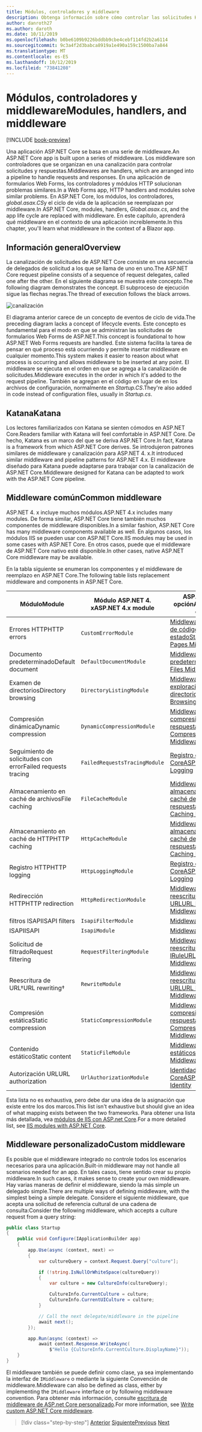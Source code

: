 ```yaml
---
title: Módulos, controladores y middleware
description: Obtenga información sobre cómo controlar las solicitudes HTTP con módulos, controladores y middleware.
author: danroth27
ms.author: daroth
ms.date: 10/11/2019
ms.openlocfilehash: b0be6109b9226bddbb9cbe4cebf114fd2b2a6114
ms.sourcegitcommit: 9c3a4f2d3babca8919a1e490a159c1500ba7a844
ms.translationtype: MT
ms.contentlocale: es-ES
ms.lasthandoff: 10/12/2019
ms.locfileid: "73841208"
---
```

# <a name="modules-handlers-and-middleware"></a><span data-ttu-id="21dab-103">Módulos, controladores y middleware</span><span class="sxs-lookup"><span data-stu-id="21dab-103">Modules, handlers, and middleware</span></span>

[!INCLUDE [book-preview](../../../includes/book-preview.md)]

<span data-ttu-id="21dab-104">Una aplicación ASP.NET Core se basa en una serie de middleware.</span><span class="sxs-lookup"><span data-stu-id="21dab-104">An ASP.NET Core app is built upon a series of middleware.</span></span> <span data-ttu-id="21dab-105">Los middleware son controladores que se organizan en una canalización para controlar solicitudes y respuestas.</span><span class="sxs-lookup"><span data-stu-id="21dab-105">Middlewares are handlers, which are arranged into a pipeline to handle requests and responses.</span></span> <span data-ttu-id="21dab-106">En una aplicación de formularios Web Forms, los controladores y módulos HTTP solucionan problemas similares.</span><span class="sxs-lookup"><span data-stu-id="21dab-106">In a Web Forms app, HTTP handlers and modules solve similar problems.</span></span> <span data-ttu-id="21dab-107">En ASP.NET Core, los módulos, los controladores, *global.asax.CS*y el ciclo de vida de la aplicación se reemplazan por middleware.</span><span class="sxs-lookup"><span data-stu-id="21dab-107">In ASP.NET Core, modules, handlers, *Global.asax.cs*, and the app life cycle are replaced with middleware.</span></span> <span data-ttu-id="21dab-108">En este capítulo, aprenderá qué middleware en el contexto de una aplicación increíblemente.</span><span class="sxs-lookup"><span data-stu-id="21dab-108">In this chapter, you'll learn what middleware in the context of a Blazor app.</span></span>

## <a name="overview"></a><span data-ttu-id="21dab-109">Información general</span><span class="sxs-lookup"><span data-stu-id="21dab-109">Overview</span></span>

<span data-ttu-id="21dab-110">La canalización de solicitudes de ASP.NET Core consiste en una secuencia de delegados de solicitud a los que se llama de uno en uno.</span><span class="sxs-lookup"><span data-stu-id="21dab-110">The ASP.NET Core request pipeline consists of a sequence of request delegates, called one after the other.</span></span> <span data-ttu-id="21dab-111">En el siguiente diagrama se muestra este concepto.</span><span class="sxs-lookup"><span data-stu-id="21dab-111">The following diagram demonstrates the concept.</span></span> <span data-ttu-id="21dab-112">El subproceso de ejecución sigue las flechas negras.</span><span class="sxs-lookup"><span data-stu-id="21dab-112">The thread of execution follows the black arrows.</span></span>

![canalización](media/middleware/request-delegate-pipeline.png)

<span data-ttu-id="21dab-114">El diagrama anterior carece de un concepto de eventos de ciclo de vida.</span><span class="sxs-lookup"><span data-stu-id="21dab-114">The preceding diagram lacks a concept of lifecycle events.</span></span> <span data-ttu-id="21dab-115">Este concepto es fundamental para el modo en que se administran las solicitudes de formularios Web Forms de ASP.NET.</span><span class="sxs-lookup"><span data-stu-id="21dab-115">This concept is foundational to how ASP.NET Web Forms requests are handled.</span></span> <span data-ttu-id="21dab-116">Este sistema facilita la tarea de pensar en qué proceso está ocurriendo y permite insertar middleware en cualquier momento.</span><span class="sxs-lookup"><span data-stu-id="21dab-116">This system makes it easier to reason about what process is occurring and allows middleware to be inserted at any point.</span></span> <span data-ttu-id="21dab-117">El middleware se ejecuta en el orden en que se agrega a la canalización de solicitudes.</span><span class="sxs-lookup"><span data-stu-id="21dab-117">Middleware executes in the order in which it's added to the request pipeline.</span></span> <span data-ttu-id="21dab-118">También se agregan en el código en lugar de en los archivos de configuración, normalmente en *Startup.CS*.</span><span class="sxs-lookup"><span data-stu-id="21dab-118">They're also added in code instead of configuration files, usually in *Startup.cs*.</span></span>

## <a name="katana"></a><span data-ttu-id="21dab-119">Katana</span><span class="sxs-lookup"><span data-stu-id="21dab-119">Katana</span></span>

<span data-ttu-id="21dab-120">Los lectores familiarizados con Katana se sienten cómodos en ASP.NET Core.</span><span class="sxs-lookup"><span data-stu-id="21dab-120">Readers familiar with Katana will feel comfortable in ASP.NET Core.</span></span> <span data-ttu-id="21dab-121">De hecho, Katana es un marco del que se deriva ASP.NET Core.</span><span class="sxs-lookup"><span data-stu-id="21dab-121">In fact, Katana is a framework from which ASP.NET Core derives.</span></span> <span data-ttu-id="21dab-122">Se introdujeron patrones similares de middleware y canalización para ASP.NET 4. x.</span><span class="sxs-lookup"><span data-stu-id="21dab-122">It introduced similar middleware and pipeline patterns for ASP.NET 4.x.</span></span> <span data-ttu-id="21dab-123">El middleware diseñado para Katana puede adaptarse para trabajar con la canalización de ASP.NET Core.</span><span class="sxs-lookup"><span data-stu-id="21dab-123">Middleware designed for Katana can be adapted to work with the ASP.NET Core pipeline.</span></span>

## <a name="common-middleware"></a><span data-ttu-id="21dab-124">Middleware común</span><span class="sxs-lookup"><span data-stu-id="21dab-124">Common middleware</span></span>

<span data-ttu-id="21dab-125">ASP.NET 4. x incluye muchos módulos.</span><span class="sxs-lookup"><span data-stu-id="21dab-125">ASP.NET 4.x includes many modules.</span></span> <span data-ttu-id="21dab-126">De forma similar, ASP.NET Core tiene también muchos componentes de middleware disponibles.</span><span class="sxs-lookup"><span data-stu-id="21dab-126">In a similar fashion, ASP.NET Core has many middleware components available as well.</span></span> <span data-ttu-id="21dab-127">En algunos casos, los módulos IIS se pueden usar con ASP.NET Core.</span><span class="sxs-lookup"><span data-stu-id="21dab-127">IIS modules may be used in some cases with ASP.NET Core.</span></span> <span data-ttu-id="21dab-128">En otros casos, puede que el middleware de ASP.NET Core nativo esté disponible.</span><span class="sxs-lookup"><span data-stu-id="21dab-128">In other cases, native ASP.NET Core middleware may be available.</span></span>

<span data-ttu-id="21dab-129">En la tabla siguiente se enumeran los componentes y el middleware de reemplazo en ASP.NET Core.</span><span class="sxs-lookup"><span data-stu-id="21dab-129">The following table lists replacement middleware and components in ASP.NET Core.</span></span>

|<span data-ttu-id="21dab-130">Módulo</span><span class="sxs-lookup"><span data-stu-id="21dab-130">Module</span></span>                 |<span data-ttu-id="21dab-131">Módulo ASP.NET 4. x</span><span class="sxs-lookup"><span data-stu-id="21dab-131">ASP.NET 4.x module</span></span>           |<span data-ttu-id="21dab-132">ASP.NET Core, opción</span><span class="sxs-lookup"><span data-stu-id="21dab-132">ASP.NET Core option</span></span>|
|-----------------------|-----------------------------|-------------------|
|<span data-ttu-id="21dab-133">Errores HTTP</span><span class="sxs-lookup"><span data-stu-id="21dab-133">HTTP errors</span></span>            |`CustomErrorModule`          |[<span data-ttu-id="21dab-134">Middleware de páginas de códigos de estado</span><span class="sxs-lookup"><span data-stu-id="21dab-134">Status Code Pages Middleware</span></span>](/aspnet/core/fundamentals/error-handling#usestatuscodepages)|
|<span data-ttu-id="21dab-135">Documento predeterminado</span><span class="sxs-lookup"><span data-stu-id="21dab-135">Default document</span></span>       |`DefaultDocumentModule`      |[<span data-ttu-id="21dab-136">Middleware de archivos predeterminados</span><span class="sxs-lookup"><span data-stu-id="21dab-136">Default Files Middleware</span></span>](/aspnet/core/fundamentals/static-files#serve-a-default-document)|
|<span data-ttu-id="21dab-137">Examen de directorios</span><span class="sxs-lookup"><span data-stu-id="21dab-137">Directory browsing</span></span>     |`DirectoryListingModule`     |[<span data-ttu-id="21dab-138">Middleware de exploración de directorios</span><span class="sxs-lookup"><span data-stu-id="21dab-138">Directory Browsing Middleware</span></span>](/aspnet/core/fundamentals/static-files#enable-directory-browsing)|
|<span data-ttu-id="21dab-139">Compresión dinámica</span><span class="sxs-lookup"><span data-stu-id="21dab-139">Dynamic compression</span></span>    |`DynamicCompressionModule`   |[<span data-ttu-id="21dab-140">Middleware de compresión de respuestas</span><span class="sxs-lookup"><span data-stu-id="21dab-140">Response Compression Middleware</span></span>](/aspnet/core/performance/response-compression)|
|<span data-ttu-id="21dab-141">Seguimiento de solicitudes con error</span><span class="sxs-lookup"><span data-stu-id="21dab-141">Failed requests tracing</span></span>|`FailedRequestsTracingModule`|[<span data-ttu-id="21dab-142">Registro de ASP.NET Core</span><span class="sxs-lookup"><span data-stu-id="21dab-142">ASP.NET Core Logging</span></span>](/aspnet/core/fundamentals/logging/index#tracesource-provider)|
|<span data-ttu-id="21dab-143">Almacenamiento en caché de archivos</span><span class="sxs-lookup"><span data-stu-id="21dab-143">File caching</span></span>           |`FileCacheModule`            |[<span data-ttu-id="21dab-144">Middleware de almacenamiento en caché de respuestas</span><span class="sxs-lookup"><span data-stu-id="21dab-144">Response Caching Middleware</span></span>](/aspnet/core/performance/caching/middleware)|
|<span data-ttu-id="21dab-145">Almacenamiento en caché de HTTP</span><span class="sxs-lookup"><span data-stu-id="21dab-145">HTTP caching</span></span>           |`HttpCacheModule`            |[<span data-ttu-id="21dab-146">Middleware de almacenamiento en caché de respuestas</span><span class="sxs-lookup"><span data-stu-id="21dab-146">Response Caching Middleware</span></span>](/aspnet/core/performance/caching/middleware)|
|<span data-ttu-id="21dab-147">Registro HTTP</span><span class="sxs-lookup"><span data-stu-id="21dab-147">HTTP logging</span></span>           |`HttpLoggingModule`          |[<span data-ttu-id="21dab-148">Registro de ASP.NET Core</span><span class="sxs-lookup"><span data-stu-id="21dab-148">ASP.NET Core Logging</span></span>](/aspnet/core/fundamentals/logging/index)|
|<span data-ttu-id="21dab-149">Redirección HTTP</span><span class="sxs-lookup"><span data-stu-id="21dab-149">HTTP redirection</span></span>       |`HttpRedirectionModule`      |[<span data-ttu-id="21dab-150">Middleware de reescritura de dirección URL</span><span class="sxs-lookup"><span data-stu-id="21dab-150">URL Rewriting Middleware</span></span>](/aspnet/core/fundamentals/url-rewriting)|
|<span data-ttu-id="21dab-151">filtros ISAPI</span><span class="sxs-lookup"><span data-stu-id="21dab-151">ISAPI filters</span></span>          |`IsapiFilterModule`          |[<span data-ttu-id="21dab-152">Middleware</span><span class="sxs-lookup"><span data-stu-id="21dab-152">Middleware</span></span>](/aspnet/core/fundamentals/middleware/index)|
|<span data-ttu-id="21dab-153">ISAPI</span><span class="sxs-lookup"><span data-stu-id="21dab-153">ISAPI</span></span>                  |`IsapiModule`                |[<span data-ttu-id="21dab-154">Middleware</span><span class="sxs-lookup"><span data-stu-id="21dab-154">Middleware</span></span>](/aspnet/core/fundamentals/middleware/index)|
|<span data-ttu-id="21dab-155">Solicitud de filtrado</span><span class="sxs-lookup"><span data-stu-id="21dab-155">Request filtering</span></span>      |`RequestFilteringModule`     |[<span data-ttu-id="21dab-156">Middleware de reescritura de URL IRule</span><span class="sxs-lookup"><span data-stu-id="21dab-156">URL Rewriting Middleware IRule</span></span>](/aspnet/core/fundamentals/url-rewriting#irule-based-rule)|
|<span data-ttu-id="21dab-157">Reescritura de URL&#8224;</span><span class="sxs-lookup"><span data-stu-id="21dab-157">URL rewriting&#8224;</span></span>   |`RewriteModule`              |[<span data-ttu-id="21dab-158">Middleware de reescritura de dirección URL</span><span class="sxs-lookup"><span data-stu-id="21dab-158">URL Rewriting Middleware</span></span>](/aspnet/core/fundamentals/url-rewriting)|
|<span data-ttu-id="21dab-159">Compresión estática</span><span class="sxs-lookup"><span data-stu-id="21dab-159">Static compression</span></span>     |`StaticCompressionModule`    |[<span data-ttu-id="21dab-160">Middleware de compresión de respuestas</span><span class="sxs-lookup"><span data-stu-id="21dab-160">Response Compression Middleware</span></span>](/aspnet/core/performance/response-compression)|
|<span data-ttu-id="21dab-161">Contenido estático</span><span class="sxs-lookup"><span data-stu-id="21dab-161">Static content</span></span>         |`StaticFileModule`           |[<span data-ttu-id="21dab-162">Middleware de archivos estáticos</span><span class="sxs-lookup"><span data-stu-id="21dab-162">Static File Middleware</span></span>](/aspnet/core/fundamentals/static-files)|
|<span data-ttu-id="21dab-163">Autorización URL</span><span class="sxs-lookup"><span data-stu-id="21dab-163">URL authorization</span></span>      |`UrlAuthorizationModule`     |[<span data-ttu-id="21dab-164">Identidad de ASP.NET Core</span><span class="sxs-lookup"><span data-stu-id="21dab-164">ASP.NET Core Identity</span></span>](/aspnet/core/security/authentication/identity)|

<span data-ttu-id="21dab-165">Esta lista no es exhaustiva, pero debe dar una idea de la asignación que existe entre los dos marcos.</span><span class="sxs-lookup"><span data-stu-id="21dab-165">This list isn't exhaustive but should give an idea of what mapping exists between the two frameworks.</span></span> <span data-ttu-id="21dab-166">Para obtener una lista más detallada, vea [módulos de IIS con ASP.net Core](/aspnet/core/host-and-deploy/iis/modules).</span><span class="sxs-lookup"><span data-stu-id="21dab-166">For a more detailed list, see [IIS modules with ASP.NET Core](/aspnet/core/host-and-deploy/iis/modules).</span></span>

## <a name="custom-middleware"></a><span data-ttu-id="21dab-167">Middleware personalizado</span><span class="sxs-lookup"><span data-stu-id="21dab-167">Custom middleware</span></span>

<span data-ttu-id="21dab-168">Es posible que el middleware integrado no controle todos los escenarios necesarios para una aplicación.</span><span class="sxs-lookup"><span data-stu-id="21dab-168">Built-in middleware may not handle all scenarios needed for an app.</span></span> <span data-ttu-id="21dab-169">En tales casos, tiene sentido crear su propio middleware.</span><span class="sxs-lookup"><span data-stu-id="21dab-169">In such cases, it makes sense to create your own middleware.</span></span> <span data-ttu-id="21dab-170">Hay varias maneras de definir el middleware, siendo la más simple un delegado simple.</span><span class="sxs-lookup"><span data-stu-id="21dab-170">There are multiple ways of defining middleware, with the simplest being a simple delegate.</span></span> <span data-ttu-id="21dab-171">Considere el siguiente middleware, que acepta una solicitud de referencia cultural de una cadena de consulta:</span><span class="sxs-lookup"><span data-stu-id="21dab-171">Consider the following middleware, which accepts a culture request from a query string:</span></span>

```csharp
public class Startup
{
    public void Configure(IApplicationBuilder app)
    {
        app.Use(async (context, next) =>
        {
            var cultureQuery = context.Request.Query["culture"];

            if (!string.IsNullOrWhiteSpace(cultureQuery))
            {
                var culture = new CultureInfo(cultureQuery);

                CultureInfo.CurrentCulture = culture;
                CultureInfo.CurrentUICulture = culture;
            }

            // Call the next delegate/middleware in the pipeline
            await next();
        });

        app.Run(async (context) =>
            await context.Response.WriteAsync(
                $"Hello {CultureInfo.CurrentCulture.DisplayName}"));
    }
}
```

<span data-ttu-id="21dab-172">El middleware también se puede definir como clase, ya sea implementando la interfaz de `IMiddleware` o mediante la siguiente Convención de middleware.</span><span class="sxs-lookup"><span data-stu-id="21dab-172">Middleware can also be defined as class, either by implementing the `IMiddleware` interface or by following middleware convention.</span></span> <span data-ttu-id="21dab-173">Para obtener más información, consulte [escritura de middleware de ASP.net Core personalizado](/aspnet/core/fundamentals/middleware/write).</span><span class="sxs-lookup"><span data-stu-id="21dab-173">For more information, see [Write custom ASP.NET Core middleware](/aspnet/core/fundamentals/middleware/write).</span></span>

>[!div class="step-by-step"]
><span data-ttu-id="21dab-174">[Anterior](data.md)
>[Siguiente](config.md)</span><span class="sxs-lookup"><span data-stu-id="21dab-174">[Previous](data.md)
[Next](config.md)</span></span>
